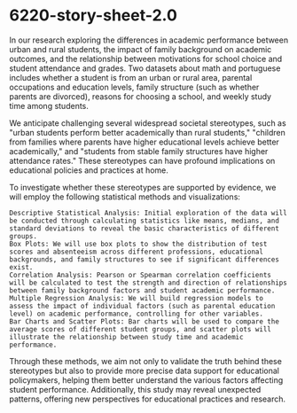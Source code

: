 # 6220-story-sheet-2.0
In our research exploring the differences in academic performance between urban and rural students, the impact of family background on academic outcomes, and the relationship between motivations for school choice and student attendance and grades. Two datasets about math and portuguese includes whether a student is from an urban or rural area, parental occupations and education levels, family structure (such as whether parents are divorced), reasons for choosing a school, and weekly study time among students.

We anticipate challenging several widespread societal stereotypes, such as "urban students perform better academically than rural students," "children from families where parents have higher educational levels achieve better academically," and "students from stable family structures have higher attendance rates." These stereotypes can have profound implications on educational policies and practices at home.

To investigate whether these stereotypes are supported by evidence, we will employ the following statistical methods and visualizations:

    Descriptive Statistical Analysis: Initial exploration of the data will be conducted through calculating statistics like means, medians, and standard deviations to reveal the basic characteristics of different groups.
    Box Plots: We will use box plots to show the distribution of test scores and absenteeism across different professions, educational backgrounds, and family structures to see if significant differences exist.
    Correlation Analysis: Pearson or Spearman correlation coefficients will be calculated to test the strength and direction of relationships between family background factors and student academic performance.
    Multiple Regression Analysis: We will build regression models to assess the impact of individual factors (such as parental education level) on academic performance, controlling for other variables.
    Bar Charts and Scatter Plots: Bar charts will be used to compare the average scores of different student groups, and scatter plots will illustrate the relationship between study time and academic performance.

Through these methods, we aim not only to validate the truth behind these stereotypes but also to provide more precise data support for educational policymakers, helping them better understand the various factors affecting student performance. Additionally, this study may reveal unexpected patterns, offering new perspectives for educational practices and research.
